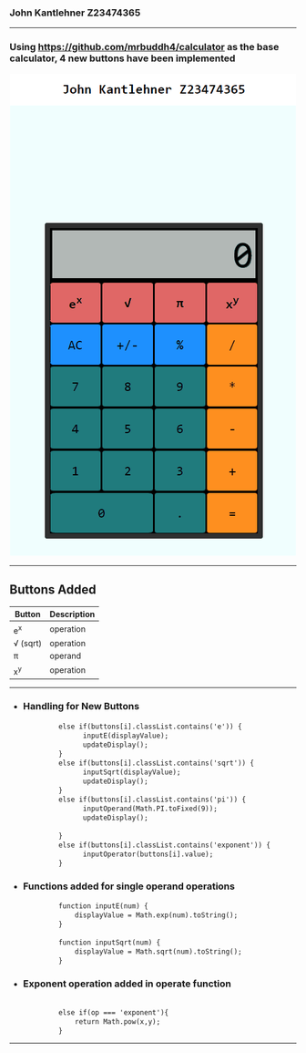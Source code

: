 ### John Kantlehner Z23474365
---
### Using https://github.com/mrbuddh4/calculator as the base calculator, 4 new buttons have been implemented
<p align = "center">
    <img src = https://github.com/cop4808-spring-2023-fullstack-web/cop4808-git-and-github-fundamentals-jkantlehner2018/blob/main/calculator.gif alt = "calculator gif" >
</p>

---

## Buttons Added 


| Button | Description | 
| ----------- | ----------- |
| e<sup>x<sup> | operation |
| √ (sqrt) | operation |
| π | operand |
| x<sup>y<sup>| operation |


---
- ### Handling for New Buttons
```
            else if(buttons[i].classList.contains('e')) {
                  inputE(displayValue);
                  updateDisplay();
            }
            else if(buttons[i].classList.contains('sqrt')) {
                  inputSqrt(displayValue);
                  updateDisplay();
            }
            else if(buttons[i].classList.contains('pi')) {
                  inputOperand(Math.PI.toFixed(9));
                  updateDisplay();

            }
            else if(buttons[i].classList.contains('exponent')) {
                  inputOperator(buttons[i].value);
            }
```
- ### Functions added for single operand operations
```
            function inputE(num) {
                displayValue = Math.exp(num).toString();
            }

            function inputSqrt(num) {
                displayValue = Math.sqrt(num).toString();
            }
```
- ### Exponent operation added in operate function
```
        
            else if(op === 'exponent'){
                return Math.pow(x,y);
            }
```
---
